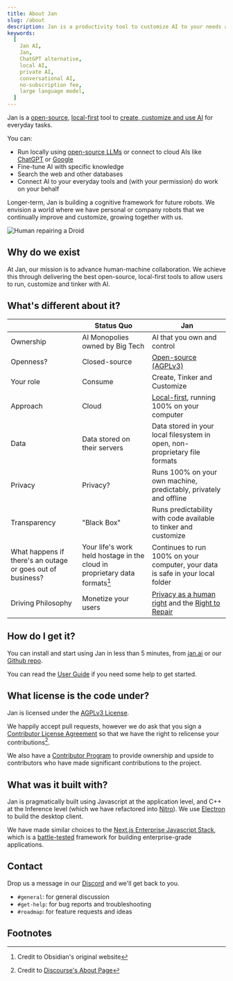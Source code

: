 ```yaml
---
title: About Jan
slug: /about
description: Jan is a productivity tool to customize AI to your needs and workflows. 
keywords:
  [
    Jan AI,
    Jan,
    ChatGPT alternative,
    local AI,
    private AI,
    conversational AI,
    no-subscription fee,
    large language model,
  ]
---
```


Jan is a [open-source](https://en.wikipedia.org/wiki/Open_source), [local-first](https://www.inkandswitch.com/local-first/) tool to [create, customize and use AI](https://www.gatesnotes.com/AI-agents) for everyday tasks. 

You can: 
- Run locally using [open-source LLMs](https://huggingface.co/models?pipeline_tag=text-generation) or connect to cloud AIs like [ChatGPT](https://openai.com/blog/openai-api) or [Google](https://ai.google.dev/)
- Fine-tune AI with specific knowledge
- Search the web and other databases
- Connect AI to your everyday tools and (with your permission) do work on your behalf

Longer-term, Jan is building a cognitive framework for future robots. We envision a world where we have personal or company robots that we continually improve and customize, growing together with us. 

![Human repairing a Droid](/img/star-wars-droids.png)

## Why do we exist

At Jan, our mission is to advance human-machine collaboration. We achieve this through delivering the best open-source, local-first tools to allow users to run, customize and tinker with AI. 

## What's different about it?

|                                                            | Status Quo                                                                 | Jan                                                                                                                           |
| ---------------------------------------------------------- | -------------------------------------------------------------------------- | ----------------------------------------------------------------------------------------------------------------------------- |
| Ownership                                                  | AI Monopolies owned by Big Tech                                            | AI that you own and control                                                                                                   |
| Openness?                                                  | Closed-source                                                              | [Open-source (AGPLv3)](https://github.com/janhq/jan/blob/main/LICENSE)                                                        |
| Your role                                                  | Consume                                                                    | Create, Tinker and Customize                                                                                                  |
| Approach                                                   | Cloud                                                                      | [Local-first](https://www.inkandswitch.com/local-first/), running 100% on your computer                                       |
| Data                                                       | Data stored on their servers                                               | Data stored in your local filesystem in open, non-proprietary file formats                                                    |
| Privacy                                                    | Privacy?                                                                   | Runs 100% on your own machine, predictably, privately and offline                                                             |
| Transparency                                               | "Black Box"                                                                | Runs predictability with code available to tinker and customize                                                               |
| What happens if there's an outage or goes out of business? | Your life's work held hostage in the cloud in proprietary data formats[^1] | Continues to run 100% on your computer, your data is safe in your local folder                                                |
| Driving Philosophy                                         | Monetize your users                                                        | [Privacy as a human right](https://en.wikipedia.org/wiki/Right_to_privacy) and the [Right to Repair](https://www.repair.org/) |

## How do I get it?

You can install and start using Jan in less than 5 minutes, from [jan.ai](https://jan.ai) or our [Github repo](https://github.com/janhq/jan). 

You can read the [User Guide](/docs/user-guide) if you need some help to get started. 

## What license is the code under?

Jan is licensed under the [AGPLv3 License](https://github.com/janhq/jan/blob/main/LICENSE). 

We happily accept pull requests, however we do ask that you sign a [Contributor License Agreement](https://en.wikipedia.org/wiki/Contributor_License_Agreement) so that we have the right to relicense your contributions[^2]. 

We also have a [Contributor Program](/docs/team/contributor-program) to provide ownership and upside to contributors who have made significant contributions to the project.

## What was it built with?

Jan is pragmatically built using Javascript at the application level, and C++ at the Inference level (which we have refactored into [Nitro](https://nitro.jan.ai)). We use [Electron](https://www.electronjs.org/) to build the desktop client. 

We have made similar choices to the [Next.js Enterprise Javascript Stack](https://vercel.com/templates/next.js/nextjs-enterprise-boilerplate), which is a [battle-tested](https://nextjs.org/showcase/enterprise) framework for building enterprise-grade applications.

## Contact

Drop us a message in our [Discord](https://discord.gg/af6SaTdzpx) and we'll get back to you.

- `#general`: for general discussion
- `#get-help`: for bug reports and troubleshooting
- `#roadmap`: for feature requests and ideas

## Footnotes

[^1]: Credit to Obsidian's original website
[^2]: Credit to [Discourse's About Page](https://www.discourse.org/about)